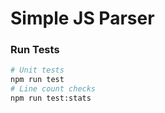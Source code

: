 # Simple JS Parser

### Run Tests
```bash
# Unit tests
npm run test
# Line count checks
npm run test:stats
```
